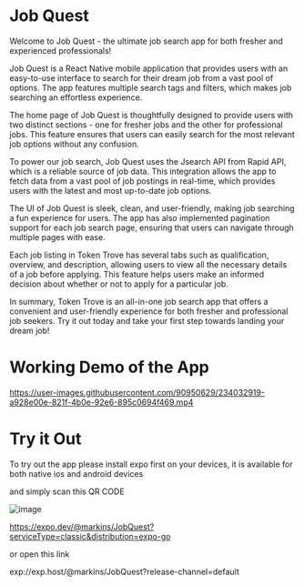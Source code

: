 # Job Quest

Welcome to Job Quest - the ultimate job search app for both fresher and experienced professionals!

Job Quest is a React Native mobile application that provides users with an easy-to-use interface to search for their dream job from a vast pool of options. The app features multiple search tags and filters, which makes job searching an effortless experience.

The home page of Job Quest is thoughtfully designed to provide users with two distinct sections - one for fresher jobs and the other for professional jobs. This feature ensures that users can easily search for the most relevant job options without any confusion.

To power our job search, Job Quest uses the Jsearch API from Rapid API, which is a reliable source of job data. This integration allows the app to fetch data from a vast pool of job postings in real-time, which provides users with the latest and most up-to-date job options.

The UI of Job Quest is sleek, clean, and user-friendly, making job searching a fun experience for users. The app has also implemented pagination support for each job search page, ensuring that users can navigate through multiple pages with ease.

Each job listing in Token Trove has several tabs such as qualification, overview, and description, allowing users to view all the necessary details of a job before applying. This feature helps users make an informed decision about whether or not to apply for a particular job.

In summary, Token Trove is an all-in-one job search app that offers a convenient and user-friendly experience for both fresher and professional job seekers. Try it out today and take your first step towards landing your dream job!


# Working Demo of the App


https://user-images.githubusercontent.com/90950629/234032919-a928e00e-821f-4b0e-92e6-895c0694f469.mp4


# Try it Out

To try out the app please install expo first on your devices, it is available for both native ios and android devices

and simply scan this QR CODE

![image](https://user-images.githubusercontent.com/90950629/234028897-680c6350-cb19-4ff8-b611-5b284dc3451e.png)


https://expo.dev/@markins/JobQuest?serviceType=classic&distribution=expo-go


or open this link 

exp://exp.host/@markins/JobQuest?release-channel=default


